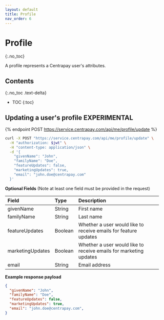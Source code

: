 ```yaml
---
layout: default
title: Profile
nav_order: 6
---
```


# Profile
{:.no_toc}

A profile represents a Centrapay user's attributes.

## Contents
{:.no_toc .text-delta}

* TOC
{:toc}


## Updating a user's profile **EXPERIMENTAL**

{% endpoint POST https://service.centrapay.com/api/me/profile/update %}

```sh
curl -X POST "https://service.centrapay.com/api/me/profile/update" \
  -H "authorization: $jwt" \
  -H "content-type: application/json" \
  -d '{
    "givenName": "John",
    "familyName": "Doe",
    "featureUpdates": false,
    "marketingUpdates": true,
    "email": "john.doe@centrapay.com"
  }'
```

**Optional Fields** (Note at least one field must be provided in the request)

|      Field       |  Type   |                 Description                                                                        |
| :--------------- | :------ | :------------------------------------------------------------------------------------------------- |
| givenName        | String  | First name                                                                                         |
| familyName       | String  | Last name                                                                                          |
| featureUpdates   | Boolean | Whether a user would like to receive emails for feature updates                                    |
| marketingUpdates | Boolean | Whether a user would like to receive emails for marketing updates                                  |
| email            | String  | Email address                                                                                      |

**Example response payload**

```json
{
  "givenName": "John",
  "familyName": "Doe",
  "featureUpdates": false,
  "marketingUpdates": true,
  "email": "john.doe@centrapay.com",
}
```